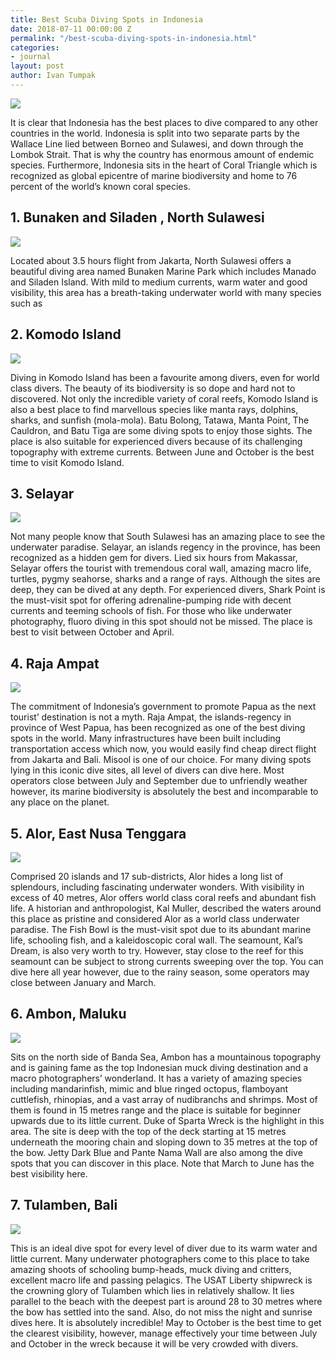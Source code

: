 ```yaml
---
title: Best Scuba Diving Spots in Indonesia
date: 2018-07-11 00:00:00 Z
permalink: "/best-scuba-diving-spots-in-indonesia.html"
categories:
- journal
layout: post
author: Ivan Tumpak
---
```


<img class="post-feat-img img-responsive" src="https://i.ytimg.com/vi/NoMHMxnAHW0/maxresdefault.jpg" />

It is clear that Indonesia has the best places to dive compared to any other countries in the world. Indonesia is split into two separate parts by the Wallace Line lied between Borneo and Sulawesi, and down through the Lombok Strait. That is why the country has enormous amount of endemic species. Furthermore, Indonesia sits in the heart of Coral Triangle which is recognized as global epicentre of marine biodiversity and home to 76 percent of the world’s known coral species.

## 1. Bunaken and Siladen , North Sulawesi

<img class="post-child-img img-responsive" src="https://storage.googleapis.com/maskoolin/uploads/tempat-wisata-diving-terbaik-indonesia-1.jpg" />

Located about 3.5 hours flight from Jakarta, North Sulawesi offers a beautiful diving area named Bunaken Marine Park which includes Manado and Siladen Island. With mild to medium currents, warm water and good visibility, this area has a breath-taking underwater world with many species such as

## 2. Komodo Island

<img class="post-child-img img-responsive" src="https://i.ytimg.com/vi/pYd09cwGxfE/maxresdefault.jpg" />

Diving in Komodo Island has been a favourite among divers, even for world class divers. The beauty of its biodiversity is so dope and hard not to discovered. Not only the incredible variety of coral reefs, Komodo Island is also a best place to find marvellous species like manta rays, dolphins, sharks, and sunfish (mola-mola). Batu Bolong, Tatawa, Manta Point, The Cauldron, and Batu Tiga are some diving spots to enjoy those sights. The place is also suitable for experienced divers because of its challenging topography with extreme currents. Between June and October is the best time to visit Komodo Island.

## 3. Selayar

<img class="post-child-img img-responsive" src="https://i.ytimg.com/vi/BcGc_n8t3WQ/maxresdefault.jpg" />

Not many people know that South Sulawesi has an amazing place to see the underwater paradise. Selayar, an islands regency in the province, has been recognized as a hidden gem for divers. Lied six hours from Makassar, Selayar offers the tourist with tremendous coral wall, amazing macro life, turtles, pygmy seahorse, sharks and a range of rays. Although the sites are deep, they can be dived at any depth. For experienced divers, Shark Point is the must-visit spot for offering adrenaline-pumping ride with decent currents and teeming schools of fish. For those who like underwater photography, fluoro diving in this spot should not be missed. The place is best to visit between October and April.

## 4. Raja Ampat

<img class="post-child-img img-responsive" src="https://www.adventureinyou.com/wp-content/uploads/2015/04/raja-ampat-diving.jpg" />

The commitment of Indonesia’s government to promote Papua as the next tourist’ destination is not a myth. Raja Ampat, the islands-regency in province of West Papua, has been recognized as one of the best diving spots in the world. Many infrastructures have been built including transportation access which now, you would easily find cheap direct flight from Jakarta and Bali. Misool is one of our choice. For many diving spots lying in this iconic dive sites, all level of divers can dive here. Most operators close between July and September due to unfriendly weather however, its marine biodiversity is absolutely the best and incomparable to any place on the planet.

## 5. Alor, East Nusa Tenggara

<img class="post-child-img img-responsive" src="https://i.ytimg.com/vi/FHTK33A00Po/maxresdefault.jpg" />

Comprised 20 islands and 17 sub-districts, Alor hides a long list of splendours, including fascinating underwater wonders. With visibility in excess of 40 metres, Alor offers world class coral reefs and abundant fish life. A historian and anthropologist, Kal Muller, described the waters around this place as pristine and considered Alor as a world class underwater paradise. The Fish Bowl is the must-visit spot due to its abundant marine life, schooling fish, and a kaleidoscopic coral wall. The seamount, Kal’s Dream, is also very worth to try. However, stay close to the reef for this seamount can be subject to strong currents sweeping over the top. You can dive here all year however, due to the rainy season, some operators may close between January and March.

## 6. Ambon, Maluku

<img class="post-child-img img-responsive" src="https://i.ytimg.com/vi/fPrRunmZFuY/maxresdefault.jpg" />

Sits on the north side of Banda Sea, Ambon has a mountainous topography and is gaining fame as the top Indonesian muck diving destination and a macro photographers’ wonderland. It has a variety of amazing species including mandarinfish, mimic and blue ringed octopus, flamboyant cuttlefish, rhinopias, and a vast array of nudibranchs and shrimps. Most of them is found in 15 metres range and the place is suitable for beginner upwards due to its little current. Duke of Sparta Wreck is the highlight in this area. The site is deep with the top of the deck starting at 15 metres underneath the mooring chain and sloping down to 35 metres at the top of the bow. Jetty Dark Blue and Pante Nama Wall are also among the dive spots that you can discover in this place. Note that March to June has the best visibility here.

## 7. Tulamben, Bali

<img class="post-child-img img-responsive" src="https://www.baliscuba.com/wp-content/uploads/2017/05/liberty-shipwreck-bali-1.jpg" />

This is an ideal dive spot for every level of diver due to its warm water and little current. Many underwater photographers come to this place to take amazing shoots of schooling bump-heads, muck diving and critters, excellent macro life and passing pelagics. The USAT Liberty shipwreck is the crowning glory of Tulamben which lies in relatively shallow. It lies parallel to the beach with the deepest part is around 28 to 30 metres where the bow has settled into the sand. Also, do not miss the night and sunrise dives here. It is absolutely incredible! May to October is the best time to get the clearest visibility, however, manage effectively your time between July and October in the wreck because it will be very crowded with divers.
